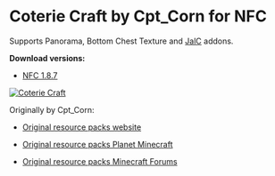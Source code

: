 # Coterie Craft by Cpt_Corn for NFC

Supports Panorama, Bottom Chest Texture and [JalC](../../mods/Just%20a%20little%20Cyrillic.zip) addons.

**Download versions:**

* [NFC 1.8.7](../Coterie%20Craft%201.8.7_01%20nfc.zip)

[![Coterie Craft](https://i.imgur.com/nggoe4M.png)](https://newfrontiercraft.net/thread/131/coterie-craft-cpt-corn-nfc)

Originally by Cpt_Corn:

* [Original resource packs website](https://coteriecraft.net/downloads/)

* [Original resource packs Planet Minecraft](https://www.planetminecraft.com/texture-pack/16x-beta-17_01-coterie-craft-v16-regular-upd-6302011/)

* [Original resource packs Minecraft Forums](https://www.minecraftforum.net/forums/mapping-and-modding-java-edition/resource-packs/1223548-32x-16x-coterie-craft-default-revamped)
